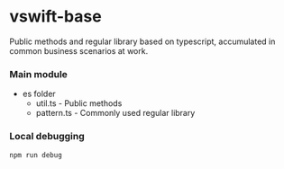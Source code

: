 # vswift-base

Public methods and regular library based on typescript, accumulated in common business scenarios at work.

### Main module
- es folder
  - util.ts - Public methods
  - pattern.ts - Commonly used regular library

### Local debugging

```shell
npm run debug
```
